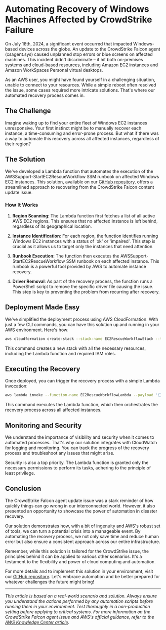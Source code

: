 # Automating Recovery of Windows Machines Affected by CrowdStrike Failure

On July 18th, 2024, a significant event occurred that impacted Windows-based devices across the globe. An update to the CrowdStrike Falcon agent (csagent.sys) caused unplanned stop errors or blue screens on affected machines. This incident didn't discriminate – it hit both on-premises systems and cloud-based resources, including Amazon EC2 instances and Amazon WorkSpaces Personal virtual desktops.

As an AWS user, you might have found yourself in a challenging situation, unable to connect to your resources. While a simple reboot often resolved the issue, some cases required more intricate solutions. That's where our automated recovery process comes in.

## The Challenge

Imagine waking up to find your entire fleet of Windows EC2 instances unresponsive. Your first instinct might be to manually recover each instance, a time-consuming and error-prone process. But what if there was a way to automate this recovery across all affected instances, regardless of their region?

## The Solution

We've developed a Lambda function that automates the execution of the AWSSupport-StartEC2RescueWorkflow SSM runbook on affected Windows EC2 instances. This solution, available on our [GitHub repository](https://github.com/ai-1st/dotprompt/blob/main/demos/ec2rescue), offers a streamlined approach to recovering from the CrowdStrike Falcon content update issue.

### How It Works

1. **Region Scanning**: The Lambda function first fetches a list of all active AWS EC2 regions. This ensures that no affected instance is left behind, regardless of its geographical location.

2. **Instance Identification**: For each region, the function identifies running Windows EC2 instances with a status of 'ok' or 'impaired'. This step is crucial as it allows us to target only the instances that need attention.

3. **Runbook Execution**: The function then executes the AWSSupport-StartEC2RescueWorkflow SSM runbook on each affected instance. This runbook is a powerful tool provided by AWS to automate instance recovery.

4. **Driver Removal**: As part of the recovery process, the function runs a PowerShell script to remove the specific driver file causing the issue. This step is key to preventing the problem from recurring after recovery.

## Deployment Made Easy

We've simplified the deployment process using AWS CloudFormation. With just a few CLI commands, you can have this solution up and running in your AWS environment. Here's how:

```bash
aws cloudformation create-stack --stack-name EC2RescueWorkflowStack --template-body file://cf.yaml --capabilities CAPABILITY_IAM
```

This command creates a new stack with all the necessary resources, including the Lambda function and required IAM roles.

## Executing the Recovery

Once deployed, you can trigger the recovery process with a simple Lambda invocation:

```bash
aws lambda invoke --function-name EC2RescueWorkflowLambda --payload '{}' output.json
```

This command executes the Lambda function, which then orchestrates the recovery process across all affected instances.

## Monitoring and Security

We understand the importance of visibility and security when it comes to automated processes. That's why our solution integrates with CloudWatch for logging and monitoring. You can track the progress of the recovery process and troubleshoot any issues that might arise.

Security is also a top priority. The Lambda function is granted only the necessary permissions to perform its tasks, adhering to the principle of least privilege.

## Conclusion

The CrowdStrike Falcon agent update issue was a stark reminder of how quickly things can go wrong in our interconnected world. However, it also presented an opportunity to showcase the power of automation in disaster recovery.

Our solution demonstrates how, with a bit of ingenuity and AWS's robust set of tools, we can turn a potential crisis into a manageable event. By automating the recovery process, we not only save time and reduce human error but also ensure a consistent approach across our entire infrastructure.

Remember, while this solution is tailored for the CrowdStrike issue, the principles behind it can be applied to various other scenarios. It's a testament to the flexibility and power of cloud computing and automation.

For more details and to implement this solution in your environment, visit our [GitHub repository](https://github.com/ai-1st/dotprompt/blob/main/demos/ec2rescue). Let's embrace automation and be better prepared for whatever challenges the future might bring!

---

*This article is based on a real-world scenario and solution. Always ensure you understand the actions performed by any automation scripts before running them in your environment. Test thoroughly in a non-production setting before applying to critical systems. For more information on the CrowdStrike Falcon agent issue and AWS's official guidance, refer to the [AWS Knowledge Center article](https://repost.aws/en/knowledge-center/ec2-instance-crowdstrike-agent).*